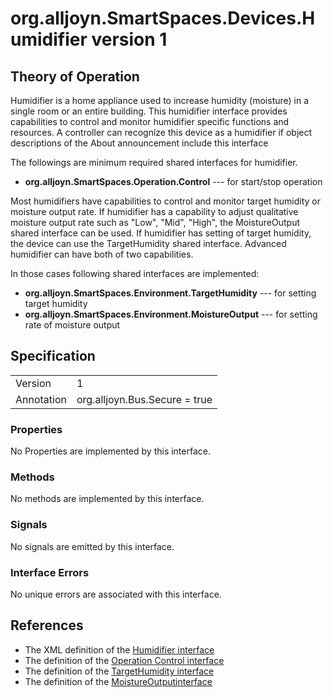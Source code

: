# org.alljoyn.SmartSpaces.Devices.Humidifier version 1

## Theory of Operation

Humidifier is a home appliance used to increase humidity (moisture) in a single
room or an entire building. This humidifier interface provides capabilities to
control and monitor humidifier specific functions and resources. A controller
can recognize this device as a humidifier if object descriptions of the About
announcement include this interface

The followings are minimum required shared interfaces for humidifier.
  * **org.alljoyn.SmartSpaces.Operation.Control** --- for start/stop operation

Most humidifiers have capabilities to control and monitor target humidity or
moisture output rate. If humidifier has a capability to adjust qualitative
moisture output rate such as "Low", "Mid", "High", the MoistureOutput shared
interface can be used. If humidifier has setting of target humidity, the device
can use the TargetHumidity shared interface. Advanced humidifier can have both
of two capabilities.

In those cases following shared interfaces are implemented:

  * **org.alljoyn.SmartSpaces.Environment.TargetHumidity** --- for setting
  target humidity
  * **org.alljoyn.SmartSpaces.Environment.MoistureOutput** --- for setting
  rate of moisture output

## Specification

|            |                                                                |
|------------|----------------------------------------------------------------|
| Version    | 1                                                              |
| Annotation | org.alljoyn.Bus.Secure = true                                  |

### Properties

No Properties are implemented by this interface.

### Methods

No methods are implemented by this interface.

### Signals

No signals are emitted by this interface.

### Interface Errors

No unique errors are associated with this interface.

## References

  * The XML definition of the [Humidifier interface](Humidifier-v1.xml)
  * The definition of the [Operation Control interface](/org.alljoyn.SmartSpaces.Operation/Control-v1)
  * The definition of the [TargetHumidity interface](/org.alljoyn.SmartSpaces.Environment/TargetHumidity-v1)
  * The definition of the [MoistureOutputinterface](/org.alljoyn.SmartSpaces.Environment/MoistureOutput-v1)

